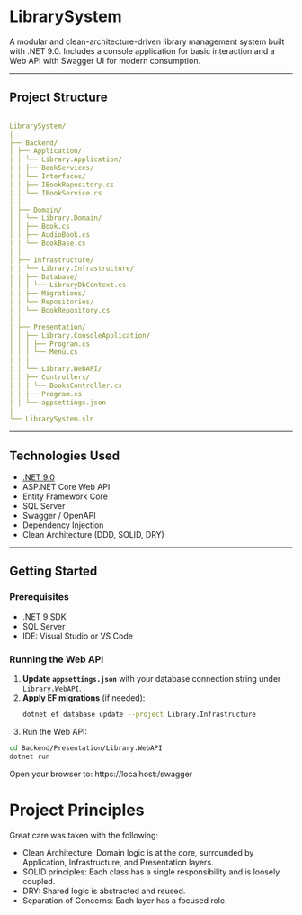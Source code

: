 ﻿# LibrarySystem

A modular and clean-architecture-driven library management system built with .NET 9.0. Includes a console application for basic interaction and a Web API with Swagger UI for modern consumption.

---

## Project Structure

```yaml

LibrarySystem/
│
├── Backend/
│ ├── Application/
│ │ └── Library.Application/
│ │ ├── BookServices/
│ │ └── Interfaces/
│ │ ├── IBookRepository.cs
│ │ └── IBookService.cs
│ │
│ ├── Domain/
│ │ └── Library.Domain/
│ │ ├── Book.cs
│ │ ├── AudioBook.cs
│ │ └── BookBase.cs
│ │
│ ├── Infrastructure/
│ │ └── Library.Infrastructure/
│ │ ├── Database/
│ │ │ └── LibraryDbContext.cs
│ │ ├── Migrations/
│ │ └── Repositories/
│ │ └── BookRepository.cs
│ │
│ ├── Presentation/
│ │ ├── Library.ConsoleApplication/
│ │ │ ├── Program.cs
│ │ │ └── Menu.cs
│ │ │
│ │ └── Library.WebAPI/
│ │ ├── Controllers/
│ │ │ └── BooksController.cs
│ │ ├── Program.cs
│ │ └── appsettings.json
│
└── LibrarySystem.sln

```
---

## Technologies Used

- [.NET 9.0](https://dotnet.microsoft.com/)
- ASP.NET Core Web API
- Entity Framework Core
- SQL Server
- Swagger / OpenAPI
- Dependency Injection
- Clean Architecture (DDD, SOLID, DRY)

---

## Getting Started

### Prerequisites

- .NET 9 SDK
- SQL Server
- IDE: Visual Studio or VS Code

### Running the Web API

1. **Update `appsettings.json`** with your database connection string under `Library.WebAPI`.
2. **Apply EF migrations** (if needed):
	```bash
   dotnet ef database update --project Library.Infrastructure
	```
3. Run the Web API:
  
  ```bash
  cd Backend/Presentation/Library.WebAPI
  dotnet run
  ```
Open your browser to:
https://localhost:<port>/swagger

# Project Principles

Great care was taken with the following:
- Clean Architecture: Domain logic is at the core, surrounded by Application, Infrastructure, and Presentation layers.
- SOLID principles: Each class has a single responsibility and is loosely coupled.
- DRY: Shared logic is abstracted and reused.
- Separation of Concerns: Each layer has a focused role.